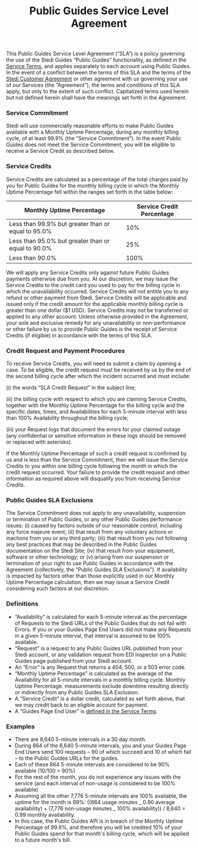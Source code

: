 ﻿---
title: Public Guides Service Level Agreement
sidebarTitle: Public Guides
slug: /legal/slas/public-guides
tags:
  - legal
description: Public Guides SLA
updatedDate: "2022-11-01"
---

This Public Guides Service Level Agreement (“SLA”) is a policy governing the use of the Stedi Guides “Public Guides” functionality, as defined in the [Service Terms](https://www.stedi.com/docs/legal/service-terms#54-guides), and applies separately to each account using Public Guides. In the event of a conflict between the terms of this SLA and the terms of the [Stedi Customer Agreement](https://www.stedi.com/docs/legal/customer-agreement) or other agreement with us governing your use of our Services (the “Agreement”), the terms and conditions of this SLA apply, but only to the extent of such conflict. Capitalized terms used herein but not defined herein shall have the meanings set forth in the Agreement.

### Service Commitment

Stedi will use commercially reasonable efforts to make Public Guides available with a Monthly Uptime Percentage, during any monthly billing cycle, of at least 99.9% (the “Service Commitment”). In the event Public Guides does not meet the Service Commitment, you will be eligible to receive a Service Credit as described below.

### Service Credits

Service Credits are calculated as a percentage of the total charges paid by you for Public Guides for the monthly billing cycle in which the Monthly Uptime Percentage fell within the ranges set forth in the table below:

| Monthly Uptime Percentage                          | Service Credit Percentage |
| -------------------------------------------------- | ------------------------- |
| Less than 99.9% but greater than or equal to 95.0% | 10%                       |
| Less than 95.0% but greater than or equal to 90.0% | 25%                       |
| Less than 90.0%                                    | 100%                      |

We will apply any Service Credits only against future Public Guides payments otherwise due from you. At our discretion, we may issue the Service Credits to the credit card you used to pay for the billing cycle in which the unavailability occurred. Service Credits will not entitle you to any refund or other payment from Stedi. Service Credits will be applicable and issued only if the credit amount for the applicable monthly billing cycle is greater than one dollar ($1 USD). Service Credits may not be transferred or applied to any other account. Unless otherwise provided in the Agreement, your sole and exclusive remedy for any unavailability or non-performance or other failure by us to provide Public Guides is the receipt of Service Credits (if eligible) in accordance with the terms of this SLA.

### Credit Request and Payment Procedures

To receive Service Credits, you will need to submit a claim by opening a case. To be eligible, the credit request must be received by us by the end of the second billing cycle after which the incident occurred and must include:

(i) the words “SLA Credit Request” in the subject line;

(ii) the billing cycle with respect to which you are claiming Service Credits, together with the Monthly Uptime Percentage for the billing cycle and the specific dates, times, and Availabilities for each 5-minute interval with less than 100% Availability throughout the billing cycle;

(iii) your Request logs that document the errors for your claimed outage (any confidential or sensitive information in these logs should be removed or replaced with asterisks).

If the Monthly Uptime Percentage of such a credit request is confirmed by us and is less than the Service Commitment, then we will issue the Service Credits to you within one billing cycle following the month in which the credit request occurred. Your failure to provide the credit request and other information as required above will disqualify you from receiving Service Credits.

### Public Guides SLA Exclusions

The Service Commitment does not apply to any unavailability, suspension or termination of Public Guides, or any other Public Guides performance issues: (i) caused by factors outside of our reasonable control, including any force majeure event; (ii) that result from any voluntary actions or inactions from you or any third party; (iii) that result from you not following any best practices that may be described in the Public Guides documentation on the Stedi Site; (iv) that result from your equipment, software or other technology; or (v) arising from our suspension or termination of your right to use Public Guides in accordance with the Agreement (collectively, the “Public Guides SLA Exclusions”). If availability is impacted by factors other than those explicitly used in our Monthly Uptime Percentage calculation, then we may issue a Service Credit considering such factors at our discretion.

### Definitions

- “Availability” is calculated for each 5-minute interval as the percentage of Requests to the Stedi URLs of the Public Guides that do not fail with Errors. If you or your Guides Page End Users did not make any Requests in a given 5-minute interval, that interval is assumed to be 100% available.
- “Request” is a request to any Public Guides URL published from your Stedi account, or any validation request from EDI Inspector on a Public Guides page published from your Stedi account.
- An “Error” is any Request that returns a 404, 500, or a 503 error code.
- “Monthly Uptime Percentage” is calculated as the average of the Availability for all 5-minute intervals in a monthly billing cycle. Monthly Uptime Percentage. measurements exclude downtime resulting directly or indirectly from any Public Guides SLA Exclusion.
- A “Service Credit” is a dollar credit, calculated as set forth above, that we may credit back to an eligible account for payment.
- A “Guides Page End User” is [defined in the Service Terms](https://www.stedi.com/docs/legal/service-terms#54-guides).

### Examples

- There are 8,640 5-minute intervals in a 30 day month.
- During 864 of the 8,640 5-minute intervals, you and your Guides Page End Users send 100 requests – 90 of which succeed and 10 of which fail – to the Public Guides URLs for the guides.
- Each of these 864 5-minute intervals are considered to be 90% available (10/100 = 90%)
- For the rest of the month, you do not experience any issues with the service (and each interval of non-usage is considered to be 100% available)
- Assuming all the other 7,776 5-minute intervals are 100% available, the uptime for the month is 99%: ((864 usage minutes _ 0.90 average availability) + (7,776 non-usage minutes _ 100% availability)) / 8,640 = 0.99 monthly availability.
- In this case, the Public Guides API is in breach of the Monthly Uptime Percentage of 99.9%, and therefore you will be credited 10% of your Public Guides spend for that month&#39;s billing cycle, which will be applied to a future month&#39;s bill.
